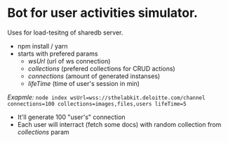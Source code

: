 # Bot for user activities simulator.

Uses for load-tesitng of sharedb server.

- npm install / yarn
- starts with prefered params
  - *wsUrl* (url of ws connection)
  - *collections* (prefered collections for CRUD actions)
  - *connections* (amount of generated instanses)
  - *lifeTime* (time of user's session in min)

*Exapmle:*  ```node index wsUrl=wss://sthelabkit.deloitte.com/channel connections=100 collections=images,files,users lifeTime=5``` 
- It'll generate 100 "user's" connection
- Each user will interract (fetch some docs) with random collection from *collections* param